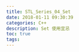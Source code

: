 ```yaml
---
title: STL_Series_04_Set
date: 2018-01-11 09:30:39
categories: C++
description: Set 使用宜忌
toc: true
tags:
---
```

